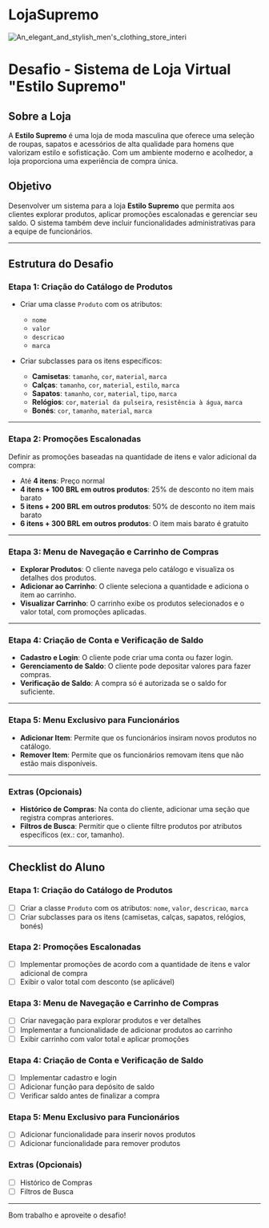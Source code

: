 # LojaSupremo

![An_elegant_and_stylish_men's_clothing_store_interi](https://github.com/user-attachments/assets/332499fc-86d1-4446-973e-951c76b0f5c2) 



# Desafio - Sistema de Loja Virtual "Estilo Supremo"



## Sobre a Loja
A **Estilo Supremo** é uma loja de moda masculina que oferece uma seleção de roupas, sapatos e acessórios de alta qualidade para homens que valorizam estilo e sofisticação. Com um ambiente moderno e acolhedor, a loja proporciona uma experiência de compra única.

## Objetivo
Desenvolver um sistema para a loja **Estilo Supremo** que permita aos clientes explorar produtos, aplicar promoções escalonadas e gerenciar seu saldo. O sistema também deve incluir funcionalidades administrativas para a equipe de funcionários.

---

## Estrutura do Desafio

### Etapa 1: Criação do Catálogo de Produtos
- Criar uma classe `Produto` com os atributos:
  - `nome`
  - `valor`
  - `descricao`
  - `marca`

- Criar subclasses para os itens específicos:
  - **Camisetas**: `tamanho`, `cor`, `material`, `marca`
  - **Calças**: `tamanho`, `cor`, `material`, `estilo`, `marca`
  - **Sapatos**: `tamanho`, `cor`, `material`, `tipo`, `marca`
  - **Relógios**: `cor`, `material da pulseira`, `resistência à água`, `marca`
  - **Bonés**: `cor`, `tamanho`, `material`, `marca`

---

### Etapa 2: Promoções Escalonadas
Definir as promoções baseadas na quantidade de itens e valor adicional da compra:

- Até **4 itens**: Preço normal
- **4 itens + 100 BRL em outros produtos**: 25% de desconto no item mais barato
- **5 itens + 200 BRL em outros produtos**: 50% de desconto no item mais barato
- **6 itens + 300 BRL em outros produtos**: O item mais barato é gratuito

---

### Etapa 3: Menu de Navegação e Carrinho de Compras
- **Explorar Produtos**: O cliente navega pelo catálogo e visualiza os detalhes dos produtos.
- **Adicionar ao Carrinho**: O cliente seleciona a quantidade e adiciona o item ao carrinho.
- **Visualizar Carrinho**: O carrinho exibe os produtos selecionados e o valor total, com promoções aplicadas.

---

### Etapa 4: Criação de Conta e Verificação de Saldo
- **Cadastro e Login**: O cliente pode criar uma conta ou fazer login.
- **Gerenciamento de Saldo**: O cliente pode depositar valores para fazer compras.
- **Verificação de Saldo**: A compra só é autorizada se o saldo for suficiente.

---

### Etapa 5: Menu Exclusivo para Funcionários
- **Adicionar Item**: Permite que os funcionários insiram novos produtos no catálogo.
- **Remover Item**: Permite que os funcionários removam itens que não estão mais disponíveis.

---

### Extras (Opcionais)
- **Histórico de Compras**: Na conta do cliente, adicionar uma seção que registra compras anteriores.
- **Filtros de Busca**: Permitir que o cliente filtre produtos por atributos específicos (ex.: cor, tamanho).

---

## Checklist do Aluno

### Etapa 1: Criação do Catálogo de Produtos
- [ ] Criar a classe `Produto` com os atributos: `nome`, `valor`, `descricao`, `marca`
- [ ] Criar subclasses para os itens (camisetas, calças, sapatos, relógios, bonés)

### Etapa 2: Promoções Escalonadas
- [ ] Implementar promoções de acordo com a quantidade de itens e valor adicional de compra
- [ ] Exibir o valor total com desconto (se aplicável)

### Etapa 3: Menu de Navegação e Carrinho de Compras
- [ ] Criar navegação para explorar produtos e ver detalhes
- [ ] Implementar a funcionalidade de adicionar produtos ao carrinho
- [ ] Exibir carrinho com valor total e aplicar promoções

### Etapa 4: Criação de Conta e Verificação de Saldo
- [ ] Implementar cadastro e login
- [ ] Adicionar função para depósito de saldo
- [ ] Verificar saldo antes de finalizar a compra

### Etapa 5: Menu Exclusivo para Funcionários
- [ ] Adicionar funcionalidade para inserir novos produtos
- [ ] Adicionar funcionalidade para remover produtos

### Extras (Opcionais)
- [ ] Histórico de Compras
- [ ] Filtros de Busca

---

Bom trabalho e aproveite o desafio!
